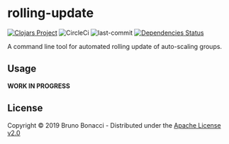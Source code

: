 # rolling-update
[![Clojars Project](https://img.shields.io/clojars/v/com.brunobonacci/rolling-update.svg)](https://clojars.org/com.brunobonacci/rolling-update) ![CircleCi](https://img.shields.io/circleci/project/BrunoBonacci/rolling-update.svg) ![last-commit](https://img.shields.io/github/last-commit/BrunoBonacci/rolling-update.svg) [![Dependencies Status](https://jarkeeper.com/com.brunobonacci/rolling-update/status.svg)](https://jarkeeper.com/BrunoBonacci/rolling-update)

A command line tool for automated rolling update of auto-scaling groups.

## Usage

**WORK IN PROGRESS**

## License

Copyright © 2019 Bruno Bonacci - Distributed under the [Apache License v2.0](http://www.apache.org/licenses/LICENSE-2.0)
